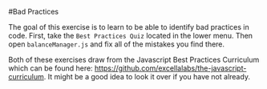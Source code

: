 #Bad Practices

The goal of this exercise is to learn to be able to identify bad practices in code. First, take the `Best Practices Quiz`
located in the lower menu. Then open `balanceManager.js` and fix all of the mistakes you find there.

Both of these exercises draw from the Javascript Best Practices Curriculum which can be found here: https://github.com/excellalabs/the-javascript-curriculum.
It might be a good idea to look it over if you have not already.
